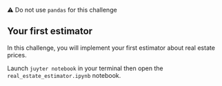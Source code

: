 :warning: Do not use `pandas` for this challenge

## Your first estimator

In this challenge, you will implement your first estimator about real estate prices.

Launch `juyter notebook` in your terminal then open the `real_estate_estimator.ipynb` notebook.

